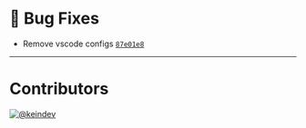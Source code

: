 # :bug: Bug Fixes

- Remove vscode configs [`87e01e8`](https://github.com/sophty-ui/icons-shared-config/commit/87e01e83b9db906d96ae09a1e3bc1e5d55295258)

---

# Contributors

[![@keindev](https://avatars.githubusercontent.com/u/4527292?v=4&s=40)](https://github.com/keindev)

